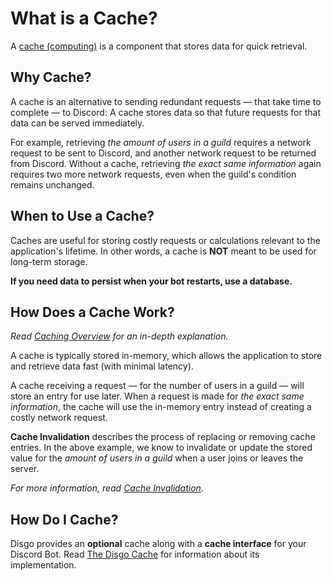 # What is a Cache?

A [cache (computing)](https://en.wikipedia.org/wiki/Cache_(computing)) is a component that stores data for quick retrieval.

## Why Cache?

A cache is an alternative to sending redundant requests — that take time to complete — to Discord: A cache stores data so that future requests for that data can be served immediately.

For example, retrieving _the amount of users in a guild_ requires a network request to be sent to Discord, and another network request to be returned from Discord. Without a cache, retrieving _the exact same information_ again requires two more network requests, even when the guild's condition remains unchanged. 

## When to Use a Cache?

Caches are useful for storing costly requests or calculations relevant to the application's lifetime. In other words, a cache is **NOT** meant to be used for long-term storage. 

**If you need data to persist when your bot restarts, use a database.**

## How Does a Cache Work?

_Read [Caching Overview](https://aws.amazon.com/caching) for an in-depth explanation._

A cache is typically stored in-memory, which allows the application to store and retrieve data fast (with minimal latency).

A cache receiving a request — for the number of users in a guild — will store an entry for use later. When a request is made for _the exact same information_, the cache will use the in-memory entry instead of creating a costly network request. 

**Cache Invalidation** describes the process of replacing or removing cache entries. In the above example, we know to invalidate or update the stored value for the _amount of users in a guild_ when a user joins or leaves the server.

_For more information, read [Cache Invalidation](https://en.wikipedia.org/wiki/Cache_invalidation)._


## How Do I Cache?

Disgo provides an **optional** cache along with a **cache interface** for your Discord Bot. Read [The Disgo Cache](/cache/README.md) for information about its implementation.
